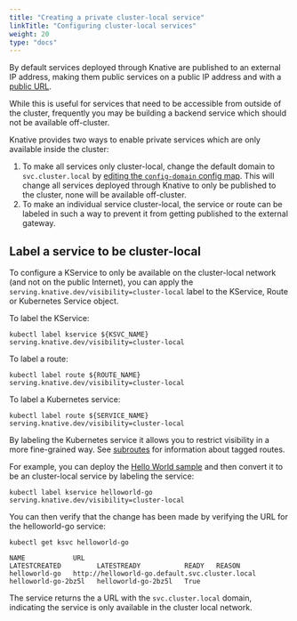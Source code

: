 ```yaml
---
title: "Creating a private cluster-local service"
linkTitle: "Configuring cluster-local services"
weight: 20
type: "docs"
---
```


By default services deployed through Knative are published to an external IP
address, making them public services on a public IP address and with a
[public URL](./using-a-custom-domain.md).

While this is useful for services that need to be accessible from outside of the
cluster, frequently you may be building a backend service which should not be
available off-cluster.

Knative provides two ways to enable private services which are only available
inside the cluster:

1. To make all services only cluster-local, change the default domain to
   `svc.cluster.local` by
   [editing the `config-domain` config map](./using-a-custom-domain.md). This
   will change all services deployed through Knative to only be published to the
   cluster, none will be available off-cluster.
1. To make an individual service cluster-local, the service or route can be
   labeled in such a way to prevent it from getting published to the external
   gateway.

## Label a service to be cluster-local

To configure a KService to only be available on the cluster-local network (and
not on the public Internet), you can apply the
`serving.knative.dev/visibility=cluster-local` label to the KService, Route or 
Kubernetes Service object.

To label the KService:

```shell
kubectl label kservice ${KSVC_NAME} serving.knative.dev/visibility=cluster-local
```

To label a route:

```shell
kubectl label route ${ROUTE_NAME} serving.knative.dev/visibility=cluster-local
```

To label a Kubernetes service:

```shell
kubectl label route ${SERVICE_NAME} serving.knative.dev/visibility=cluster-local
```

By labeling the Kubernetes service it allows you to restrict visibility in a more
fine-grained way. See [subroutes](./using-subroutes.md) for information about
tagged routes.

For example, you can deploy the [Hello World sample](./samples/hello-world/helloworld-go/README.md)
and then convert it to be an cluster-local service by labeling the service:

```shell
kubectl label kservice helloworld-go serving.knative.dev/visibility=cluster-local
```

You can then verify that the change has been made by verifying the URL for the
helloworld-go service:

```shell
kubectl get ksvc helloworld-go

NAME            URL                                              LATESTCREATED         LATESTREADY           READY   REASON
helloworld-go   http://helloworld-go.default.svc.cluster.local   helloworld-go-2bz5l   helloworld-go-2bz5l   True
```

The service returns the a URL with the `svc.cluster.local` domain, indicating
the service is only available in the cluster local network.
